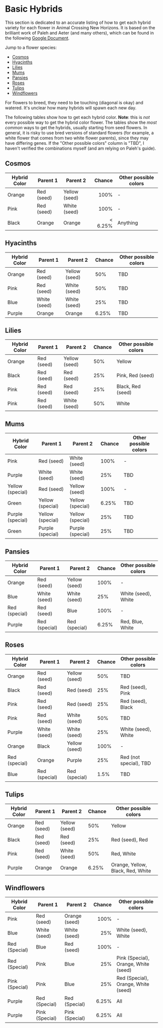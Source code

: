 # Basic Hybrids

This section is dedicated to an accurate listing of how to get each hybrid variety for each flower in Animal Crossing New Horizons.  It is based on the brilliant work of Paleh and Aeter (and many others), which can be found in the following [Google Document](https://docs.google.com/document/d/1ARIQCUc5YVEd01D7jtJT9EEJF45m07NXhAm4fOpNvCs/edit).  

Jump to a flower species: 

  - [Cosmos](#cosmos)
  - [Hyacinths](#hyacinths)
  - [Lilies](#lilies)
  - [Mums](#mums)
  - [Pansies](#pansies)
  - [Roses](#roses)
  - [Tulips](#tulips)
  - [Windflowers](#windflowers)


For flowers to breed, they need to be touching (diagonal is okay) and watered.  It's unclear how many hybrids will spawn each new day.  

The following tables show how to get each hybrid color.  **Note**: this is *not* every possible way to get the hybrid color flower.  The tables show the *most common* ways to get the hybrids, usually starting from seed flowers.  In general, it is risky to use bred versions of standard flowers (for example, a white flower that comes from two white flower parents), since they may have differing genes.  If the "Other possible colors" column is "TBD", I haven't verified the combinations myself (and am relying on Paleh's guide).




## Cosmos

<center>

| Hybrid Color | Parent 1   | Parent 2      | Chance  | Other possible colors |
|--------------|------------|---------------|--------:|-----------------------|
| Orange       | Red (seed) | Yellow (seed) | 100%    | -                     |
| Pink         | Red (seed) | White (seed)  | 100%    | -                     |
| Black        | Orange     | Orange        | < 6.25% | Anything              |

</center>


## Hyacinths 

<center>

| Hybrid Color | Parent 1     | Parent 2      | Chance | Other possible colors |
|--------------|--------------|---------------|--------|-----------------------|
| Orange       | Red (seed)   | Yellow (seed) | 50%    | TBD                   |
| Pink         | Red (seed)   | White (seed)  | 50%    | TBD                   |
| Blue         | White (seed) | White (seed)  | 25%    | TBD                   |
| Purple       | Orange       | Orange        | 6.25%  | TBD                   |

</center>


## Lilies

<center>

| Hybrid Color | Parent 1   | Parent 2      | Chance | Other possible colors |
|--------------|------------|---------------|--------|-----------------------|
| Orange       | Red (seed) | Yellow (seed) | 50%    | Yellow                |
| Black        | Red (seed) | Red (seed)    | 25%    | Pink, Red (seed)      |
| Pink         | Red (seed) | Red (seed)    | 25%    | Black, Red (seed)     |
| Pink         | Red (seed) | White (seed)  | 50%    | White                 |

</center>


## Mums

<center>

| Hybrid Color     | Parent 1         | Parent 2         | Chance | Other possible colors |
|------------------|------------------|------------------|--------|-----------------------|
| Pink             | Red (seed)       | White (seed)     | 100%   | -                     |
| Purple           | White (seed)     | White (seed)     | 25%    | TBD                   |
| Yellow (special) | Red (seed)       | Yellow (seed)    | 100%   | -                     |
| Green            | Yellow (special) | Yellow (special) | 6.25%  | TBD                   |
| Purple (special) | Yellow (special) | Yellow (special) | 25%    | TBD                   |
| Green            | Purple (special) | Purple (special) | 25%    | TBD                   |

</center>


## Pansies

<center>

| Hybrid Color  | Parent 1      | Parent 2      | Chance | Other possible colors |
|---------------|---------------|---------------|--------|-----------------------|
| Orange        | Red (seed)    | Yellow (seed) | 100%   | -                     |
| Blue          | White (seed)  | White (seed)  | 25%    | White (seed), White   |
| Red (special) | Red (seed)    | Blue          | 100%   | -                     |
| Purple        | Red (special) | Red (special) | 6.25%  | Red, Blue, White      |

</center>


## Roses

<center>

| Hybrid Color  | Parent 1      | Parent 2      | Chance | Other possible colors  |
|---------------|---------------|---------------|--------|------------------------|
| Orange        | Red (seed)    | Yellow (seed) | 50%    | TBD                    |
| Black         | Red (seed)    | Red (seed)    | 25%    | Red (seed), Pink       |
| Pink          | Red (seed)    | Red (seed)    | 25%    | Red (seed), Black      |
| Pink          | Red (seed)    | White (seed)  | 50%    | TBD                    |
| Purple        | White (seed)  | White (seed)  | 25%    | White (seed), White    |
| Orange        | Black         | Yellow (seed) | 100%   | -                      |
| Red (special) | Orange        | Purple        | 25%    | Red (not special), TBD |
| Blue          | Red (special) | Red (special) | 1.5%   | TBD                    |

</center>


## Tulips 

<center>

| Hybrid Color | Parent 1   | Parent 2      | Chance | Other possible colors             |
|--------------|------------|---------------|--------|-----------------------------------|
| Orange       | Red (seed) | Yellow (seed) | 50%    | Yellow                            |
| Black        | Red (seed) | Red (seed)    | 25%    | Red (seed), Red                   |
| Pink         | Red (seed) | White (seed)  | 50%    | Red, White                        |
| Purple       | Orange     | Orange        | 6.25%  | Orange, Yellow, Black, Red, White |

</center>


## Windflowers

| Hybrid Color   | Parent 1       | Parent 2       | Chance | Other possible colors                |
|----------------|----------------|----------------|-------:|--------------------------------------|
| Pink           | Red (seed)     | Orange (seed)  | 100%   | -                                    |
| Blue           | White (seed)   | White (seed)   | 25%    | White (seed), White                  |
| Red (Special)  | Blue           | Red (seed)     | 100%   | -                                    |
| Red (Special)  | Pink           | Blue           | 25%    | Pink (Special), Orange, White (seed) |
| Pink (Special) | Pink           | Blue           | 25%    | Red (Special), Orange, White (seed)  |
| Purple         | Red (Special)  | Red (Special)  | 6.25%  | All                                  |
| Purple         | Pink (Special) | Pink (Special) | 6.25%  | All                                  |
